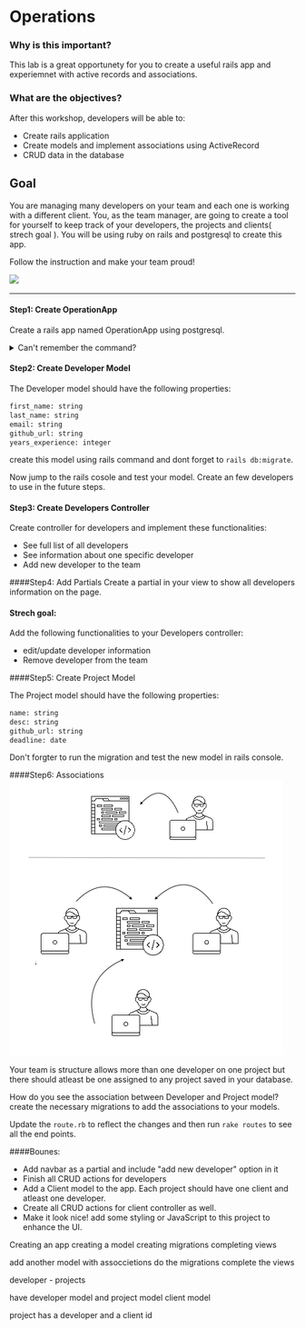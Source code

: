 
# Operations
### Why is this important?

This lab is a great opportunety for you to create a useful rails app and experiemnet with active records and associations. 


### What are the objectives?

 After this workshop, developers will be able to:
 
  - Create rails application 
  - Create models and implement associations using ActiveRecord
  - CRUD data in the database
 


## Goal
You are managing many developers on your team and each one is working with a different client. You, as the team manager, are going to create a tool for yourself to keep track of your developers, the projects and clients( strech goal ). You will be using ruby on rails and postgresql to create this app. 

Follow the instruction and make your team proud! 

![](http://stream1.gifsoup.com/view5/4743746/project-management-goes-wrong-o.gif)

<hr>

#### Step1: Create OperationApp

Create a rails app named OperationApp using postgresql.
<details><summary>Can't remember the command?</summary>
 ` $rails new OperationApp -T -d postgresql `
</details>


#### Step2: Create Developer Model 

The Developer model should have the following properties:

```
first_name: string
last_name: string
email: string
github_url: string
years_experience: integer

```
create this model using rails command and dont forget to ` rails db:migrate `.

Now jump to the rails cosole and test your model. Create an few developers to use in the future steps.

#### Step3: Create Developers Controller
Create controller for developers and implement these functionalities:

 - See full list of all developers 
 - See information about one specific developer
 - Add new developer to the team


 
####Step4: Add Partials
Create a partial in your view to show  all developers information on the page. 

#### Strech goal:

Add the following functionalities to your Developers controller:

 - edit/update developer information
 - Remove developer from the team

####Step5: Create Project Model

The Project model should have the following properties:

```
name: string
desc: string
github_url: string
deadline: date

``` 
Don't forgter to run the migration and test the new model in rails console.

####Step6: Associations
![](diagram.png)

Your team is structure allows more than one developer on one project but there should atleast be one assigned to any project saved in your database.

How do you see the association between Developer and Project model? create the necessary migrations to add the associations to your models. 

Update the `route.rb` to reflect the changes and then run `rake routes` to see all the end points. 

####Bounes:


- Add navbar as a partial and include "add new developer" option in it
- Finish all CRUD actions for developers
- Add a Client model to the app. Each project should have one client and atleast one developer. 
- Create all CRUD actions for client controller as well.
- Make it look nice! add some styling or JavaScript to this project to enhance the UI.

 



Creating an app
creating a model
creating migrations
completing views

add another model with assoccietions
do the migrations 
complete the views

developer - projects

have developer model
and project model
client model

project has a developer and a client id